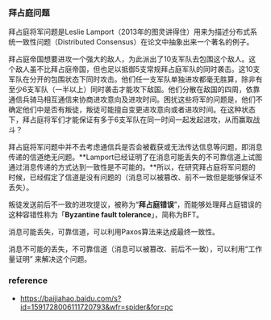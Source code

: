 ### 拜占庭问题

拜占庭将军问题是Leslie Lamport（2013年的图灵讲得住）用来为描述分布式系统一致性问题（Distributed Consensus）在论文中抽象出来一个著名的例子。

拜占庭帝国想要进攻一个强大的敌人，为此派出了10支军队去包围这个敌人。这个敌人虽不比拜占庭帝国，但也足以抵御5支常规拜占庭军队的同时袭击。这10支军队在分开的包围状态下同时攻击。他们任一支军队单独进攻都毫无胜算，除非有至少6支军队（一半以上）同时袭击才能攻下敌国。他们分散在敌国的四周，依靠通信兵骑马相互通信来协商进攻意向及进攻时间。困扰这些将军的问题是，他们不确定他们中是否有叛徒，叛徒可能擅自变更进攻意向或者进攻时间。在这种状态下，拜占庭将军们才能保证有多于6支军队在同一时间一起发起进攻，从而赢取战斗？

拜占庭将军问题中并不去考虑通信兵是否会被截获或无法传达信息等问题，即消息传递的信道绝无问题。**Lamport已经证明了在消息可能丢失的不可靠信道上试图通过消息传递的方式达到一致性是不可能的。**所以，在研究拜占庭将军问题的时候，已经假定了信道是没有问题的（消息可以被篡改、前不一致但是能够保证不丢失）。

叛徒发送前后不一致的进攻提议，被称为“**拜占庭错误**”，而能够处理拜占庭错误的这种容错性称为「**Byzantine fault tolerance**」，简称为BFT。

消息可能丢失，可靠信道，可以利用Paxos算法来达成最终一致性。

消息不可能的丢失，不可靠信道（消息可以被篡改、前后不一致），可以利用“工作量证明” 来解决这个问题。

### reference

* https://baijiahao.baidu.com/s?id=1591728006111720793&wfr=spider&for=pc




